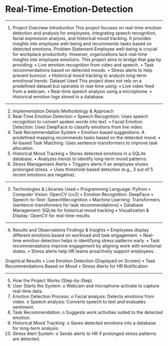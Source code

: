 # Real-Time-Emotion-Detection
________________________________________
1. Project Overview
Introduction
This project focuses on real-time emotion detection and analysis for employees, integrating speech recognition, facial expression analysis, and historical mood tracking. It provides insights into employee well-being and recommends tasks based on detected emotions.
Problem Statement
Employee well-being is crucial for workplace productivity. However, organizations lack real-time insights into employee emotions. This project aims to bridge that gap by providing:
•	Live emotion recognition from video and speech.
•	Task recommendations based on detected moods.
•	Stress alerts to help prevent burnout.
•	Historical mood tracking to analyze long-term emotional trends.
Dataset Used
This project does not rely on a predefined dataset but operates in real-time using:
•	Live video feed from a webcam.
•	Real-time speech analysis using a microphone.
•	Historical emotion logs stored in a database.
________________________________________
2. Implementation Details
Methodology & Approach
1. Real-Time Emotion Detection
•	Speech Recognition: Uses speech recognition to convert spoken words into text.
•	Facial Emotion Detection: Uses DeepFace to classify emotions from live video.
2. Task Recommendation System
•	Emotion-based suggestions: A predefined mapping recommends tasks based on the detected mood.
•	AI-based Task Matching: Uses sentence-transformers to improve task allocation.
3. Historical Mood Tracking
•	Stores detected emotions in a SQLite database.
•	Analyzes trends to identify long-term mood patterns.
4. Stress Management Alerts
•	Triggers alerts if an employee shows prolonged stress.
•	Uses threshold-based detection (e.g., 3 out of 5 recent emotions are negative).
________________________________________
3. Technologies & Libraries Used
•	Programming Language: Python
•	Computer Vision: OpenCV (cv2)
•	Emotion Recognition: DeepFace
•	Speech-to-Text: SpeechRecognition
•	Machine Learning: Transformers (sentence-transformers for task recommendations)
•	Database Management: SQLite for historical mood tracking
•	Visualization & Display: OpenCV for real-time results
________________________________________
4. Results and Observations
Findings & Insights
•	Employees display different emotions based on workload and task engagement.
•	Real-time emotion detection helps in identifying stress patterns early.
•	Task recommendations improve engagement by aligning work with emotional states.
•	Stress alerts help HR teams proactively support employees.

Graphical Results
•	Live Emotion Detection (Displayed on Screen)
•	Task Recommendations Based on Mood
•	Stress Alerts for HR Notification
________________________________________
5. How the Project Works (Step-by-Step)
1.	User Starts the System:
o	Webcam and microphone activate to capture real-time data.
2.	Emotion Detection Process:
o	Facial analysis: Detects emotions from video.
o	Speech analysis: Converts speech to text and evaluates sentiment.
3.	Task Recommendation:
o	Suggests work activities suited to the detected emotion.
4.	Historical Mood Tracking:
o	Saves detected emotions into a database for long-term analysis.
5.	Stress Alert System:
o	Sends alerts to HR if prolonged stress patterns are detected.
